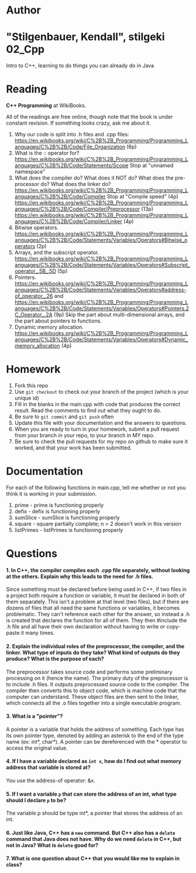 Author
==========
"Stilgenbauer, Kendall", stilgeki
02_Cpp
======

Intro to C++, learning to do things you can already do in Java

Reading
=======

**C++ Programming** at WikiBooks.

All of the readings are free online, though note that the book is under constant revision. If something looks crazy, ask me about it.

1. Why our code is split into .h files and .cpp files: https://en.wikibooks.org/wiki/C%2B%2B_Programming/Programming_Languages/C%2B%2B/Code/File_Organization (6p)
2. What is the :: operator for? https://en.wikibooks.org/wiki/C%2B%2B_Programming/Programming_Languages/C%2B%2B/Code/Statements/Scope Stop at "unnamed namespace"
3. What does the compiler do? What does it NOT do? What does the pre-processor do? What does the linker do? https://en.wikibooks.org/wiki/C%2B%2B_Programming/Programming_Languages/C%2B%2B/Code/Compiler Stop at "Compile speed" (4p) https://en.wikibooks.org/wiki/C%2B%2B_Programming/Programming_Languages/C%2B%2B/Code/Compiler/Preprocessor (13p) https://en.wikibooks.org/wiki/C%2B%2B_Programming/Programming_Languages/C%2B%2B/Code/Compiler/Linker (4p)
4. Bitwise operators. https://en.wikibooks.org/wiki/C%2B%2B_Programming/Programming_Languages/C%2B%2B/Code/Statements/Variables/Operators#Bitwise_operators (2p)
5. Arrays, and the subscript operator. https://en.wikibooks.org/wiki/C%2B%2B_Programming/Programming_Languages/C%2B%2B/Code/Statements/Variables/Operators#Subscript_operator_.5B_.5D (5p)
6. Pointers. https://en.wikibooks.org/wiki/C%2B%2B_Programming/Programming_Languages/C%2B%2B/Code/Statements/Variables/Operators#address-of_operator_.26 and https://en.wikibooks.org/wiki/C%2B%2B_Programming/Programming_Languages/C%2B%2B/Code/Statements/Variables/Operators#Pointers.2C_Operator_.2A (9p) Skip the part about multi-dimensional arrays, and the part about pointers to functions.
7. Dynamic memory allocation. https://en.wikibooks.org/wiki/C%2B%2B_Programming/Programming_Languages/C%2B%2B/Code/Statements/Variables/Operators#Dynamic_memory_allocation (4p)

Homework
========

1. Fork this repo
2. Use `git checkout` to check out your branch of the project (which is your unique id)
3. Fill in the blanks in the main.cpp with code that produces the correct result. Read the comments to find out what they ought to do.
4. Be sure to `git commit` and `git push` often
5. Update this file with your documentation and the answers to questions.
6. When you are ready to turn in your homework, submit a pull request from your branch in your repo, to your branch in MY repo.
7. Be sure to check the pull requests for my repo on github to make sure it worked, and that your work has been submitted.

Documentation
=========

For each of the following functions in main.cpp, tell me whether or not you think it is working in your submission.

1. prime - prime is functioning properly
2. defix - defix is functioning properly
3. sumSlice - sumSlice is functioning properly
4. square - square partially complete; n > 2 doesn't work in this version
5. listPrimes - listPrimes is functioning properly

Questions
=======

#### 1. In C++, the compiler compiles each .cpp file separately, without looking at the others. Explain why this leads to the need for .h files.

Since something must be declared before being used in C++, if two files in a project both require a function or variable, it must be declared in both of them separately.  This isn't a problem at that level (two files), but if there are dozens of files that all need the same functions or variables, it becomes problematic.  They can't reference each other for the answer, so instead a .h is created that declares the function for all of them.  They then #include the .h file and all have their own declaration without having to write or copy-paste it many times.

#### 2. Explain the individual roles of the preprocessor, the compiler, and the linker. What type of inputs do they take? What kind of outputs do they produce? What is the purpose of each?

The preprocessor takes source code and performs some preliminary processing on it (hence the name).  The primary duty of the preprocessor is to include .h files.  It outputs preprocessed source code to the compiler.  The compiler then converts this to object code, which is machine code that the computer can understand.  These object files are then sent to the linker, which connects all the .o files together into a single executable program.

#### 3. What is a "pointer"?

A pointer is a variable that holds the address of something.  Each type has its own pointer type, denoted by adding an asterisk to the end of the type name (ex: int*, char*).  A pointer can be dereferenced with the * operator to access the original value.

#### 4. If I have a variable declared as `int x`, how do I find out what memory address that variable is stored at?

You use the address-of operator: &x.

#### 5. If I want a variable `p` that can store the address of an int, what type should I declare `p` to be?

The variable p should be type int*, a pointer that stores the address of an int.

#### 6. Just like Java, C++ has a `new` command. But C++ also has a `delete` command that Java does not have. Why do we need `delete` in C++, but not in Java? What is `delete` good for?

#### 7. What is one question about C++ that you would like me to explain in class?